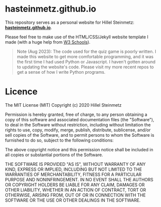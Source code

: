 # hasteinmetz.github.io

This repository serves as a personal website for Hillel Steinmetz: **[hasteinmetz.github.io](https://hasteinmetz.github.io)**.

Please feel free to make use of the HTML/CSS/Jekyll website template I made (with a huge help from [W3 Schools](https://www.w3schools.com)).

> Note (Aug 2023): The code used for the quiz game is poorly written. I made this website to get more comfortable programming, and it was the first time I had used Python or Javascript. I haven't gotten around to updating the website's code. Please visit my more recent repos to get a sense of how I write Python programs.

# Licence

The MIT License (MIT)
Copyright (c) 2020 Hillel Steinmetz

Permission is hereby granted, free of charge, to any person obtaining a copy
of this software and associated documentation files (the "Software"), to deal
in the Software without restriction, including without limitation the rights
to use, copy, modify, merge, publish, distribute, sublicense, and/or sell
copies of the Software, and to permit persons to whom the Software is
furnished to do so, subject to the following conditions:

The above copyright notice and this permission notice shall be included in
all copies or substantial portions of the Software.

THE SOFTWARE IS PROVIDED "AS IS", WITHOUT WARRANTY OF ANY KIND, EXPRESS OR
IMPLIED, INCLUDING BUT NOT LIMITED TO THE WARRANTIES OF MERCHANTABILITY,
FITNESS FOR A PARTICULAR PURPOSE AND NONINFRINGEMENT. IN NO EVENT SHALL THE
AUTHORS OR COPYRIGHT HOLDERS BE LIABLE FOR ANY CLAIM, DAMAGES OR OTHER
LIABILITY, WHETHER IN AN ACTION OF CONTRACT, TORT OR OTHERWISE, ARISING FROM,
OUT OF OR IN CONNECTION WITH THE SOFTWARE OR THE USE OR OTHER DEALINGS IN
THE SOFTWARE.
